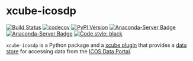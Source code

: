 # xcube-icosdp

[![Build Status](https://github.com/xcube-dev/xcube-icosdp/actions/workflows/unit-tests.yml/badge.svg?branch=main)](https://github.com/xcube-dev/xcube-icosdp/actions/workflows/unit-tests.yml)
[![codecov](https://codecov.io/gh/xcube-dev/xcube-icosdp/graph/badge.svg?token=ktcp1maEgz)](https://codecov.io/gh/xcube-dev/xcube-icosdp)
[![PyPI Version](https://img.shields.io/pypi/v/xcube-icosdp)](https://pypi.org/project/xcube-icosdp/)
[![Anaconda-Server Badge](https://anaconda.org/conda-forge/xcube-icosdp/badges/version.svg)](https://anaconda.org/conda-forge/xcube-icosdp)
[![Anaconda-Server Badge](https://anaconda.org/conda-forge/xcube-icosdp/badges/license.svg)](https://anaconda.org/conda-forge/xcube-icosdp)
[![Code style: black](https://img.shields.io/badge/code%20style-black-000000.svg)](https://github.com/psf/black)

`xcube-icosdp` is a Python package and a [xcube plugin](https://xcube.readthedocs.io/en/latest/plugins.html)
that provides a [data store](https://xcube.readthedocs.io/en/latest/api.html#data-store-framework)
for accessing data from the [ICOS Data Portal](https://data.icos-cp.eu/portal/).
